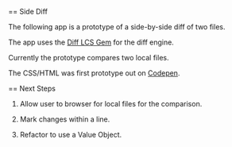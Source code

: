 == Side Diff

The following app is a prototype of a side-by-side diff of two files.

The app uses the [Diff LCS Gem](https://github.com/halostatue/diff-lcs) for the diff engine.

Currently the prototype compares two local files.

The CSS/HTML was first prototype out on [Codepen](http://codepen.io/bburridge/pen/vxIBH).

== Next Steps

1. Allow user to browser for local files for the comparison.

2. Mark changes within a line.

3. Refactor to use a Value Object.




